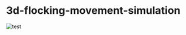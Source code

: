 # 3d-flocking-movement-simulation

![test](https://github.com/EmreNtm/3d-flocking-movement-simulation/blob/master/Balls/images/GIF.gif)
